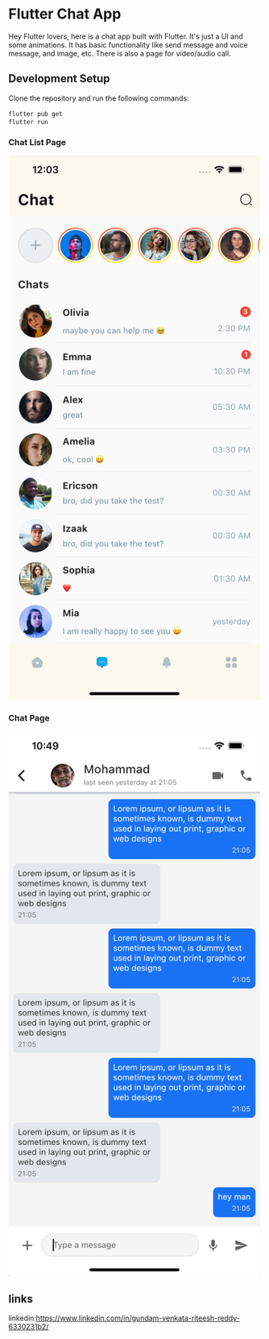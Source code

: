 # Flutter Chat App

Hey Flutter lovers, here is a chat app built with Flutter. It's just a UI and some animations. It has basic functionality like send message and voice message, and image, etc. There is also a page for video/audio call.


## Development Setup
Clone the repository and run the following commands:
```
flutter pub get
flutter run
```


### Chat List Page
<img src="assets/screenshots/chat-list-page.png" width="500px" />

### Chat Page
<img src="assets/screenshots/chat-page.png" width="500px" />


## links
linkedin:https://www.linkedin.com/in/gundam-venkata-riteesh-reddy-6330231b2/
